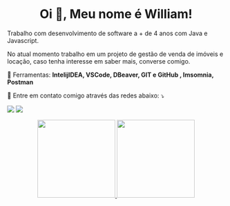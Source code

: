 <h1 align="center">Oi 👋, Meu nome é William!</h1>

<p align="left"> 
Trabalho com desenvolvimento de software a + de 4 anos com Java e Javascript.
</p>
<p align="left"> 
 No atual momento trabalho em um projeto de gestão de venda de imóveis e locação, caso tenha interesse em saber mais, converse comigo.
</p>

<p align="left">
  💼 Ferramentas: <strong>IntelijIDEA, VSCode, DBeaver, GIT e GitHub , Imsomnia, Postman</strong>
</p>
  
 <p align="left">
  💌 Entre em contato comigo através das redes abaixo: ⤵️
</p>
 <p align="left">

 <a href="https://www.linkedin.com/in/willbigas/" target="_blank" alt="Linkedin">
  <img src="https://img.shields.io/badge/Linkedin-0077B5?style=for-the-badge&logo=linkedin&logoColor=white&link=https://www.linkedin.com/in/willbigas/" /></a>

<a href="https://api.whatsapp.com/send?phone=5548996822475&text=Ol%C3%A1!%20Que%20bom%20que%20entrou%20em%20contato.%20Assim%20que%20poss%C3%ADvel%20responderei%2C%20ok%3F!%20%F0%9F%98%89" target="_blank" alt="WhatsApp">
  <img src="https://img.shields.io/badge/WhatsApp-25D366?style=for-the-badge&logo=whatsapp&logoColor=white&link=https://api.whatsapp.com/send?phone=5548996822475&text=Ol%C3%A1!%20Que%20bom%20que%20entrou%20em%20contato.%20Assim%20que%20poss%C3%ADvel%20responderei%2C%20ok%3F!%20%F0%9F%98%89"/></a>

</p>

<div align="center">
  <a href="https://github.com/willbigas">
  <img height="180em" src="https://github-readme-stats.vercel.app/api?username=willbigas&show_icons=true&theme=dracula&include_all_commits=true&count_private=true"/>
  <img height="180em" src="https://github-readme-stats.vercel.app/api/top-langs/?username=willbigas&layout=compact&langs_count=7&theme=dracula"/>
</div>





